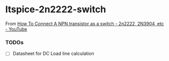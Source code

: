 ltspice-2n2222-switch
=====================
From [How To Connect A NPN transistor as a switch - 2n2222, 2N3904, etc - YouTube](https://www.youtube.com/watch?v=ZRNNaUuLLCA)

### TODOs
- [ ] Datasheet for DC Load line calculation
